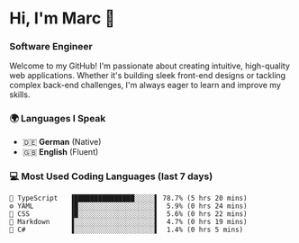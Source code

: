 # Hi, I'm Marc 👋 
### Software Engineer

Welcome to my GitHub! I'm passionate about creating intuitive, high-quality web applications. Whether it's building sleek front-end designs or tackling complex back-end challenges, I'm always eager to learn and improve my skills.  

### 🌍 Languages I Speak  
- 🇩🇪 **German** (Native)  
- 🇬🇧 **English** (Fluent)

### 💻 Most Used Coding Languages (last 7 days)

```
🔷 TypeScript   ▐███████████████░░░░░▌ 78.7% (5 hrs 20 mins)
⚙️ YAML         ▐█░░░░░░░░░░░░░░░░░░░▌  5.9% (0 hrs 24 mins)
🎨 CSS          ▐█░░░░░░░░░░░░░░░░░░░▌  5.6% (0 hrs 22 mins)
📝 Markdown     ▐░░░░░░░░░░░░░░░░░░░░▌  4.7% (0 hrs 19 mins)
🔷 C#           ▐░░░░░░░░░░░░░░░░░░░░▌  1.4% (0 hrs 5 mins)
```